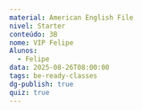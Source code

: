```yaml
---
material: American English File
nivel: Starter
conteúdo: 3B
nome: VIP Felipe
Alunos:
  - Felipe
data: 2025-08-26T08:00:00
tags: be-ready-classes
dg-publish: true
quiz: true
---
```


